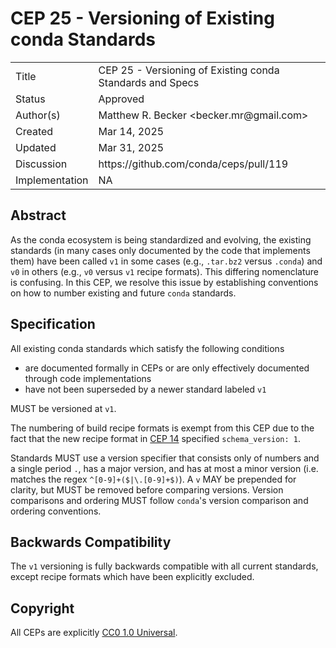 # CEP 25 - Versioning of Existing conda Standards

<table>
<tr><td> Title </td><td> CEP 25 - Versioning of Existing conda Standards and Specs </td></tr>
<tr><td> Status </td><td> Approved  </td></tr>
<tr><td> Author(s) </td><td> Matthew R. Becker &lt;becker.mr@gmail.com&gt;</td></tr>
<tr><td> Created </td><td> Mar 14, 2025</td></tr>
<tr><td> Updated </td><td> Mar 31, 2025</td></tr>
<tr><td> Discussion </td><td> https://github.com/conda/ceps/pull/119 </td></tr>
<tr><td> Implementation </td><td> NA </td></tr>
</table>

## Abstract

As the conda ecosystem is being standardized and evolving, the existing standards
(in many cases only documented by the code that implements them) have been called
`v1` in some cases (e.g., `.tar.bz2` versus `.conda`) and `v0` in others (e.g., `v0` versus `v1` recipe formats).
This differing nomenclature is confusing. In this CEP, we resolve this issue by establishing conventions on how to number existing and future `conda` standards.

## Specification

All existing conda standards which satisfy the following conditions

- are documented formally in CEPs or are only effectively documented through code implementations
- have not been superseded by a newer standard labeled `v1`

MUST be versioned at `v1`.

The numbering of build recipe formats is exempt from this CEP due to the fact
that the new recipe format in [CEP 14](https://github.com/conda/ceps/blob/main/cep-0014.md) specified `schema_version: 1`.

Standards MUST use a version specifier that consists only of numbers and a single period `.`, has a major version,
and has at most a minor version (i.e. matches the regex `^[0-9]+($|\.[0-9]+$)`). A `v` MAY be prepended
for clarity, but MUST be removed before comparing versions. Version comparisons and ordering MUST follow
`conda`'s version comparison and ordering conventions.

## Backwards Compatibility

The `v1` versioning is fully backwards compatible with all current standards, except recipe formats
which have been explicitly excluded.

## Copyright

All CEPs are explicitly [CC0 1.0 Universal](https://creativecommons.org/publicdomain/zero/1.0/).

